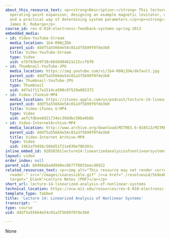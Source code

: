 ```yaml
---
about_this_resource_text: <p><strong>Description:</strong> This lecture covers the
  operating-point expansion, designing an example magnetic levitator, modeling compensation,
  and a practical way of determining system parameters.</p><p><strong>Instructor:</strong>
  James K. Roberge</p>
course_id: res-6-010-electronic-feedback-systems-spring-2013
embedded_media:
- id: Video-YouTube-Stream
  media_location: 1b4-R6NjZOA
  parent_uid: dddf5a55664e54c01a3f5b99f0fde3b0
  title: Video-YouTube-Stream
  type: Video
  uid: e7bf83be9f38c68d4d8462a115ccf6f0
- id: Thumbnail-YouTube-JPG
  media_location: https://img.youtube.com/vi/1b4-R6NjZOA/default.jpg
  parent_uid: dddf5a55664e54c01a3f5b99f0fde3b0
  title: Thumbnail-YouTube-JPG
  type: Thumbnail
  uid: 447a1f117a1514ca500c97529a085372
- id: Video-iTunesU-MP4
  media_location: https://itunes.apple.com/us/podcast/lecture-14-linearized-analysis/id649055548?i=159562096&mt=2
  parent_uid: dddf5a55664e54c01a3f5b99f0fde3b0
  title: Video-iTunes U-MP4
  type: Video
  uid: aefcfdbee8d21734ec39ddbc50be6b6b
- id: Video-InternetArchive-MP4
  media_location: http://www.archive.org/download/MITRES.6-010S13/MITRES6-010S13_lec14_300k.mp4
  parent_uid: dddf5a55664e54c01a3f5b99f0fde3b0
  title: Video-Internet Archive-MP4
  type: Video
  uid: 1962af9456c506d51f21e839e78b301c
inline_embed_id: 92850261lecture14:linearizedanalysisofnonlinearsystems4665624
layout: video
order_index: null
parent_uid: 68468aba4d940ec0b77f0033eecd6922
related_resources_text: <p><img alt="This resource may not render correctly in a screen
  reader." src="/images/inacessible.gif" /><a href="./resolveuid/5b9e4b63ae6e0e27360592c0c5482f78"
  target="_blank">Lecture Notes (PDF)</a></p>
short_url: lecture-14-linearized-analysis-of-nonlinear-systems
technical_location: https://ocw.mit.edu/resources/res-6-010-electronic-feedback-systems-spring-2013/course-videos/lecture-14-linearized-analysis-of-nonlinear-systems
template_type: Tabbed
title: 'Lecture 14: Linearized Analysis of Nonlinear Systems'
transcript: ''
type: course
uid: dddf5a55664e54c01a3f5b99f0fde3b0

---
```

None